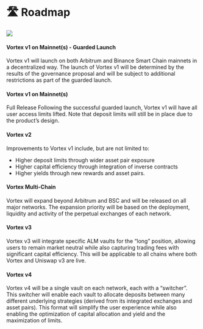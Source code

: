 # 🛣 Roadmap

![](<../../.gitbook/assets/Vortex Roadmap\_medium\_03@2x (1).png>)

#### Vortex v1 on Mainnet(s) - Guarded Launch&#x20;

Vortex v1 will launch on both Arbitrum and Binance Smart Chain mainnets in a decentralized way. The launch of Vortex v1 will be determined by the results of the governance proposal and will be subject to additional restrictions as part of the guarded launch.

#### Vortex v1 on Mainnet(s)

Full Release Following the successful guarded launch, Vortex v1 will have all user access limits lifted. Note that deposit limits will still be in place due to the product’s design.

#### Vortex v2&#x20;

Improvements to Vortex v1 include, but are not limited to:

* Higher deposit limits through wider asset pair exposure
* Higher capital efficiency through integration of inverse contracts
* Higher yields through new rewards and asset pairs.

#### Vortex Multi-Chain&#x20;

Vortex will expand beyond Arbitrum and BSC and will be released on all major networks. The expansion priority will be based on the deployment, liquidity and activity of the perpetual exchanges of each network.

#### Vortex v3&#x20;

Vortex v3 will integrate specific ALM vaults for the “long” position, allowing users to remain market neutral while also capturing trading fees with significant capital efficiency. This will be applicable to all chains where both Vortex and Uniswap v3 are live.

#### Vortex v4

Vortex v4 will be a single vault on each network, each with a “switcher”. This switcher will enable each vault to allocate deposits between many different underlying strategies (derived from its integrated exchanges and asset pairs). This format will simplify the user experience while also enabling the optimization of capital allocation and yield and the maximization of limits.
